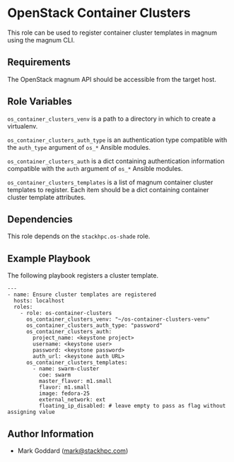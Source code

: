 OpenStack Container Clusters
============================

This role can be used to register container cluster templates in magnum
using the magnum CLI.

Requirements
------------

The OpenStack magnum API should be accessible from the target host.

Role Variables
--------------

`os_container_clusters_venv` is a path to a directory in which to create a
virtualenv.

`os_container_clusters_auth_type` is an authentication type compatible with the
`auth_type` argument of `os_*` Ansible modules.

`os_container_clusters_auth` is a dict containing authentication information
compatible with the `auth` argument of `os_*` Ansible modules.

`os_container_clusters_templates` is a list of magnum container cluster
templates to register. Each item should be a dict containing container cluster
template attributes.

Dependencies
------------

This role depends on the `stackhpc.os-shade` role.

Example Playbook
----------------

The following playbook registers a cluster template.

    ---
    - name: Ensure cluster templates are registered
      hosts: localhost
      roles:
        - role: os-container-clusters
          os_container_clusters_venv: "~/os-container-clusters-venv"
          os_container_clusters_auth_type: "password"
          os_container_clusters_auth:
            project_name: <keystone project>
            username: <keystone user>
            password: <keystone password>
            auth_url: <keystone auth URL>
          os_container_clusters_templates:
            - name: swarm-cluster
              coe: swarm
              master_flavor: m1.small
              flavor: m1.small
              image: fedora-25
              external_network: ext
              floating_ip_disabled: # leave empty to pass as flag without assigning value

Author Information
------------------

- Mark Goddard (<mark@stackhpc.com>)
